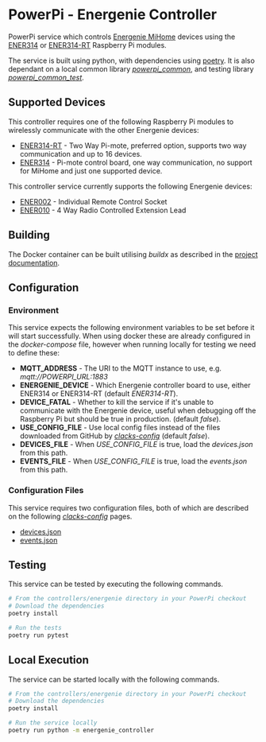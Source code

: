 # PowerPi - Energenie Controller

PowerPi service which controls [Energenie MiHome](https://energenie4u.co.uk/catalogue/category/Raspberry-Pi-Accessories) devices using the [ENER314](https://energenie4u.co.uk/catalogue/product/ENER314) or [ENER314-RT](https://energenie4u.co.uk/catalogue/product/ENER314-RT) Raspberry Pi modules.

The service is built using python, with dependencies using [poetry](https://python-poetry.org/). It is also dependant on a local common library [_powerpi_common_](../../common/python/README.md), and testing library [_powerpi_common_test_](../../common/pytest/README.md).

## Supported Devices

This controller requires one of the following Raspberry Pi modules to wirelessly communicate with the other Energenie devices:

- [ENER314-RT](https://energenie4u.co.uk/catalogue/product/ENER314-RT) - Two Way Pi-mote, preferred option, supports two way communication and up to 16 devices.
- [ENER314](https://energenie4u.co.uk/catalogue/product/ENER314) - Pi-mote control board, one way communication, no support for MiHome and just one supported device.

This controller service currently supports the following Energenie devices:

- [ENER002](https://energenie4u.co.uk/catalogue/product/ENER002) - Individual Remote Control Socket
- [ENER010](https://energenie4u.co.uk/catalogue/product/ENER010) - 4 Way Radio Controlled Extension Lead

## Building

The Docker container can be built utilising _buildx_ as described in the [project documentation](../../README.md#Building).

## Configuration

### Environment

This service expects the following environment variables to be set before it will start successfully. When using docker these are already configured in the _docker-compose_ file, however when running locally for testing we need to define these:

-   **MQTT_ADDRESS** - The URI to the MQTT instance to use, e.g. _mqtt://POWERPI_URL:1883_
-   **ENERGENIE_DEVICE** - Which Energenie controller board to use, either ENER314 or ENER314-RT (default _ENER314-RT_).
-   **DEVICE_FATAL** - Whether to kill the service if it's unable to communicate with the Energenie device, useful when debugging off the Raspberry Pi but should be true in production. (default _false_).
-   **USE_CONFIG_FILE** - Use local config files instead of the files downloaded from GitHub by [_clacks-config_](../../clacks-config/README.md) (default _false_).
-   **DEVICES_FILE** - When _USE_CONFIG_FILE_ is true, load the _devices.json_ from this path.
-   **EVENTS_FILE** - When _USE_CONFIG_FILE_ is true, load the _events.json_ from this path.

### Configuration Files

This service requires two configuration files, both of which are described on the following [_clacks-config_](../../clacks-config/README.md) pages.

-   [devices.json](../../clacks-config/README.md#devices.json)
-   [events.json](../../clacks-config/README.md#events.json)

## Testing

This service can be tested by executing the following commands.

```bash
# From the controllers/energenie directory in your PowerPi checkout
# Download the dependencies
poetry install

# Run the tests
poetry run pytest
```

## Local Execution

The service can be started locally with the following commands.

```bash
# From the controllers/energenie directory in your PowerPi checkout
# Download the dependencies
poetry install

# Run the service locally
poetry run python -m energenie_controller
```
